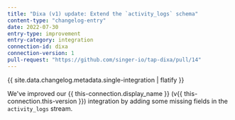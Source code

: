 ```yaml
---
title: "Dixa (v1) update: Extend the `activity_logs` schema"
content-type: "changelog-entry"
date: 2022-07-30
entry-type: improvement
entry-category: integration
connection-id: dixa
connection-version: 1
pull-request: "https://github.com/singer-io/tap-dixa/pull/14"
---
```

{{ site.data.changelog.metadata.single-integration | flatify }}

We've improved our {{ this-connection.display_name }} (v{{ this-connection.this-version }}) integration by adding some missing fields in the `activity_logs` stream.